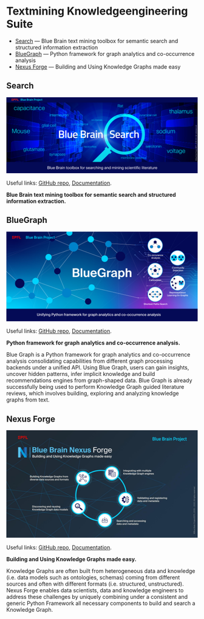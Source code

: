 # Textmining Knowledgeengineering Suite

- [Search](#search) — Blue Brain text mining toolbox for semantic search and structured information extraction
- [BlueGraph](#bluegraph) — Python framework for graph analytics and co-occurrence analysis
- [Nexus Forge](#nexus-forge) — Building and Using Knowledge Graphs made easy


## Search

<img alt="Search Banner" src="https://github.com/BlueBrain/Search/raw/master/docs/source/logo/BlueBrainSearch_banner.jpg" width="600"/>

Useful links:
[GitHub repo](https://github.com/BlueBrain/Search),
[Documentation](https://blue-brain-search.readthedocs.io/en/latest/).

**Blue Brain text mining toolbox for semantic search and structured information extraction.**



## BlueGraph

<img alt="BlueGraph Banner" src="https://github.com/BlueBrain/BlueGraph/raw/master/examples/figures/BBP_Blue_Graph_banner.jpg" width="600"/>

Useful links:
[GitHub repo](https://github.com/BlueBrain/BlueGraph),
[Documentation](https://bluegraph.readthedocs.io/en/latest/).

**Python framework for graph analytics and co-occurrence analysis.**

Blue Graph is a Python framework for graph analytics and co-occurrence analysis consolidating capabilities from different graph processing backends under a unified API. Using Blue Graph, users can gain insights, uncover hidden patterns, infer implicit knowledge and build recommendations engines from graph-shaped data. Blue Graph is already successfully being used to perform Knowledge Graph guided literature reviews, which involves building, exploring and analyzing knowledge graphs from text.

## Nexus Forge

<img alt="Nexus-Forge Banner" src="https://raw.githubusercontent.com/BlueBrain/nexus-forge/master/docs/source/assets/bbnforge" width="600"/>


Useful links:
[GitHub repo](https://github.com/BlueBrain/nexus-forge),
[Documentation](https://nexus-forge.readthedocs.io/en/latest/).

**Building and Using Knowledge Graphs made easy.**

Knowledge Graphs are often built from heterogeneous data and knowledge (i.e. data models such as ontologies, schemas) coming from different sources and often with different formats (i.e. structured, unstructured). Nexus Forge enables data scientists, data and knowledge engineers to address these challenges by uniquely combining under a consistent and generic Python Framework all necessary components to build and search a Knowledge Graph.

